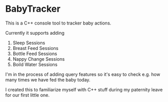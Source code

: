 # BabyTracker
This is a C++ console tool to tracker baby actions.

Currently it supports adding
1. Sleep Sessions
2. Breast Feed Sessions
3. Bottle Feed Sessions
4. Nappy Change Sessions
5. Boild Water Sessions

I'm in the process of adding query features so it's easy to check e.g. how many times we have fed the baby today.

I created this to familiarize myself with C++ stuff during my paternity leave for our first little one.
